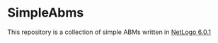# SimpleAbms
This repository is a collection of simple ABMs written in [NetLogo 6.0.1](https://ccl.northwestern.edu/netlogo/index.shtml)
